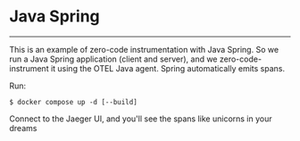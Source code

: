 # Java Spring
---

This is an example of zero-code instrumentation with Java Spring.
So we run a Java Spring application (client and server), and we zero-code-instrument it using the OTEL Java agent.
Spring automatically emits spans.

Run:
```
$ docker compose up -d [--build]
```

Connect to the Jaeger UI, and you'll see the spans like unicorns in your dreams
